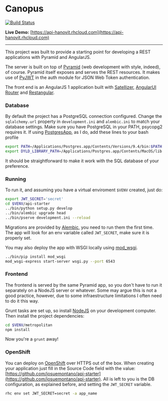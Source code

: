 # Canopus
[![Build Status](http://img.shields.io/travis/josuemontano/api-starter.svg?style=flat)](https://travis-ci.org/josuemontano/api-starter)

**Live Demo:** [https://api-hanovit.rhcloud.com](https://api-hanovit.rhcloud.com)

---

This project was built to provide a starting point for developing a REST applications with Pyramid and AngularJS.

The server is built on top of [Pyramid](http://trypyramid.com) (web development with style, indeed), of course. Pyramid itself exposes and serves the REST resources. It makes use of [PyJWT](https://github.com/jpadilla/pyjwt) in the auth module for JSON Web Token authentication.

The front end is an AngularJS 1 application built with [Satellizer](https://github.com/sahat/satellizer), [AngularUI Router](https://github.com/angular-ui/ui-router) and [Restangular](https://github.com/mgonto/restangular).

### Database

By default the project has a PostgreSQL connection configured. Change the `sqlalchemy.url` property in `development.ini` and `alembic.ini` to match your database settings. Make sure you have PostgreSQL in your PATH, psycopg2 requires it. If using [PostgresApp](http://postgresapp.com/), as I do, add these lines to your bash profile
```bash
export PATH=/Applications/Postgres.app/Contents/Versions/9.4/bin:$PATH
export DYLD_LIBRARY_PATH=/Applications/Postgres.app/Contents/MacOS/lib
```

It should be straightforward to make it work with the SQL database of your preference.

### Running
To run it, and assuming you have a virtual enviroment `$VENV` created, just do:

```bash
export JWT_SECRET='secret'
cd $VENV/api-starter
../bin/python setup.py develop
../bin/alembic upgrade head
../bin/pserve development.ini --reload
```

Migrations are provided by [Alembic](http://alembic.readthedocs.org), you need to run them the first time. The app will look for an env variable called `JWT_SECRET`, make sure it is properly set.

You may also deploy the app with WSGI locally using [mod_wsgi](https://modwsgi.readthedocs.org/en/master/).

```bash
../bin/pip install mod_wsgi
mod_wsgi-express start-server wsgi.py --port 6543
```

### Frontend

The frontend is served by the same Pyramid app, so you don't have to run it separately on a NodeJS server or whatever. Some may argue this is not a good practice, however, due to some infraestructure limitations I often need to do it this way.

Grunt tasks are set up, so install [NodeJS](http://nodejs.org) on your development computer. Then install the project dependencies:

```bash
cd $VENV/metropolitan
npm install
```

Now you're a `grunt` away!

### OpenShift

You can deploy on [OpenShift](https://openshift.redhat.com) over HTTPS out of the box. When creating your application just fill in the Source Code field with the value: [https://github.com/josuemontano/api-starter](https://github.com/josuemontano/api-starter). All is left to you is the DB configuration, as explained before, and setting the `JWT_SECRET` variable.

```bash
rhc env set JWT_SECRET=secret -a app_name
```
